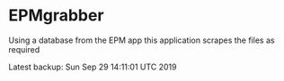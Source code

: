# EPMgrabber
Using a database from the EPM app this application scrapes the files as required


Latest backup: Sun Sep 29 14:11:01 UTC 2019
